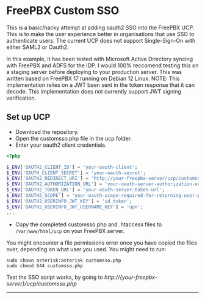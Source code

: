# FreePBX Custom SSO

This is a basic/hacky attempt at adding oauth2 SSO into the FreePBX UCP. This is to make the user experience better in organisations that use SSO to authenticate users. The current UCP does not support Single-Sign-On with either SAML2 or Oauth2.

In this example, it has been tested with Microsoft Active Directory syncing with FreePBX and ADFS for the IDP. I would 100% reccomend testing this on a staging server before deploying to your production server.
This was written based on FreePBX 17 running on Debian 12 Linux.
NOTE: This implementation relies on a JWT been sent in the token response that it can decode. This implementation does not currently support JWT signing verification.

## Set up UCP
- Download the repository.
- Open the customsso.php file in the ucp folder.
- Enter your oauth2 client credentials.
```php
<?php

$_ENV['OAUTH2_CLIENT_ID'] = 'your-oauth-client';
$_ENV['OAUTH_CLIENT_SECRET'] = 'your-oauth-secret';
$_ENV['OAUTH2_REDIRECT_URI'] = 'http://your-freepbx-server/ucp/customsso.php';
$_ENV['OAUTH2_AUTHORIZATION_URL'] = 'your-oauth-server-authorization-url';
$_ENV['OAUTH2_TOKEN_URL'] = 'your-oauth-server-token-url';
$_ENV['OAUTH2_SCOPE'] = 'your-oauth-scope-required-for-returning-user-profile';
$_ENV['OAUTH2_USERINFO_JWT_KEY'] = 'id_token';
$_ENV['OAUTH2_USERINFO_JWT_USERNAME_KEY'] = 'upn';
...
```
- Copy the completed customsso.php and .htaccess files to `/var/www/html/ucp` on your FreePBX server.

You might encounter a file permissions error once you have copied the files over, depending on what user you used. You might need to run:
```
sudo chown asterisk:asterisk customsso.php
sudo chmod 644 customsso.php
```

Test the SSO script works, by going to *http://{your-freepbx-server}/ucp/customsso.php*

---